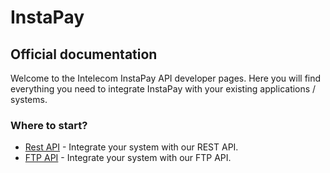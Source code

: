 InstaPay
============

Official documentation
----------------------

Welcome to the Intelecom InstaPay API developer pages. Here you will find everything you need to integrate InstaPay with your existing applications / systems.

### Where to start?

-   [Rest API](rest.md) - Integrate your system with our REST API.
-   [FTP API](ftp.md) - Integrate your system with our FTP API.

